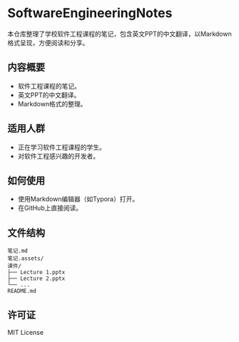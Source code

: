 # SoftwareEngineeringNotes

本仓库整理了学校软件工程课程的笔记，包含英文PPT的中文翻译，以Markdown格式呈现，方便阅读和分享。

## 内容概要

* 软件工程课程的笔记。
* 英文PPT的中文翻译。
* Markdown格式的整理。

## 适用人群

* 正在学习软件工程课程的学生。
* 对软件工程感兴趣的开发者。

## 如何使用

* 使用Markdown编辑器（如Typora）打开。
* 在GitHub上直接阅读。

## 文件结构

```
笔记.md
笔记.assets/
课件/
├── Lecture 1.pptx
├── Lecture 2.pptx
└── ...
README.md
```

## 许可证

MIT License



